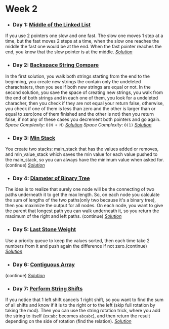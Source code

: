 # Week 2

* ### Day 1: [Middle of the Linked List](https://leetcode.com/explore/challenge/card/30-day-leetcoding-challenge/529/week-2/3290/)
If you use 2 pointers one slow and one fast. The slow one moves 1 step at a time, but the fast moves 2 steps at a time, when the slow one reaches the middle the fast one would be at the end. When the fast pointer reaches the end, you know that the slow pointer is at the middle.
[*Solution*](middle_of_the_linked_list.c++)

* ### Day 2: [Backspace String Compare](https://leetcode.com/explore/challenge/card/30-day-leetcoding-challenge/529/week-2/3291/)
In the first solution, you walk both strings starting from the end to the beginning, you create new strings the contain only the undeleted charachaters, then you see if both new strings are equal or not.
In the second solution, you save the space of creating new strings, you walk from the end of both strings and in each one of them, you look for a undeleted characher, then you check if they are not equal your return false, otherwise, you check if one of them is less than zero and the other is larger than or equal to zero(one of them finished and the other is not) then you return false, if not any of these cases you decrement both pointers and go again.
*Space Complexity*: `O(N + M)`
[*Solution*](middle_of_the_linked_list_1.c++)
*Space Complexity*: `O(1)`
[*Solution*](middle_of_the_linked_list_2.c++)

* ### Day 3: [Min Stack](https://leetcode.com/explore/challenge/card/30-day-leetcoding-challenge/529/week-2/3292/)
You create two stacks: main_stack that has the values added or removes, and min_value_stack which saves the min value for each value pushed to the main_stack, so you can always have the minimum value when asked for.(continue)
[*Solution*](min_stack.c++)

* ### Day 4: [Diameter of Binary Tree](https://leetcode.com/explore/challenge/card/30-day-leetcoding-challenge/529/week-2/3293/)
The idea is to realize that surely one node will be the connecting of two paths underneath it to get the max length. So, on each node you calculate the sum of lengths of the two paths(only two because it's a binary tree), then you maximize the output for all nodes. On each node, you want to give the parent that longest path you can walk underneath it, so you return the maximum of the right and left paths. (continue)
[*Solution*](diameter_of_binary_tree.c++)

* ### Day 5: [Last Stone Weight](https://leetcode.com/explore/challenge/card/30-day-leetcoding-challenge/529/week-2/3297/)
Use a priority queue to keep the values sorted, then each time take 2 numbers from it and push again the difference if not zero.(continue)
[*Solution*](last_stone_weight.c++)

* ### Day 6: [Contiguous Array](https://leetcode.com/explore/other/card/30-day-leetcoding-challenge/529/week-2/3298/)
(continue)
[*Solution*](contiguous_array.c++)

* ### Day 7: [Perform String Shifts](https://leetcode.com/explore/challenge/card/30-day-leetcoding-challenge/529/week-2/3299/)
If you notice that 1 left shift cancels 1 right shift, so you want to find the sum of all shifts and know if it is to the right or to the left (skip full rotation by taking the mod). Then you can use the string rotation trick, where you add the string to itself (ex:`abc` becomes `abcabc`), and then return the result depending on the side of rotation (find the relation).
[*Solution*](perform_string_shifts.c++)
